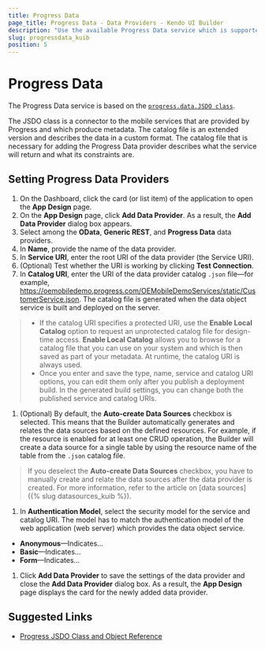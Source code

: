 ```yaml
---
title: Progress Data
page_title: Progress Data - Data Providers - Kendo UI Builder
description: "Use the available Progress Data service which is supported by the Kendo UI Builder tool for creating and managing Angular and AngularJS-based web applications."
slug: progressdata_kuib
position: 5
---
```


# Progress Data

The Progress Data service is based on the [`progress.data.JSDO class`](https://documentation.progress.com/output/pdo/index.html#page/pdo/progress.data.jsdo-class.html).


The JSDO class is a connector to the mobile services that are provided by Progress and which produce metadata. The catalog file is an extended version and describes the data in a custom format. The catalog file that is necessary for adding the Progress Data provider describes what the service will return and what its constraints are.   

## Setting Progress Data Providers

1. On the Dashboard, click the card (or list item) of the application to open the **App Design** page.
1. On the **App Design** page, click **Add Data Provider**. As a result, the **Add Data Provider** dialog box appears.
1. Select among the **OData**, **Generic REST**, and **Progress Data** data providers.
1. In **Name**, provide the name of the data provider.
1. In **Service URI**, enter the root URI of the data provider (the Service URI).
1. (Optional) Test whether the URI is working by clicking **Test Connection**.
1. In **Catalog URI**, enter the URI of the data provider catalog `.json` file&mdash;for example, https://oemobiledemo.progress.com/OEMobileDemoServices/static/CustomerService.json. The catalog file is generated when the data object service is built and deployed on the server.

  > * If the catalog URI specifies a protected URI, use the **Enable Local Catalog** option to request an unprotected catalog file for design-time access. **Enable Local Catalog** allows you to browse for a catalog file that you can use on your system and which is then saved as part of your metadata. At runtime, the catalog URI is always used.
  > * Once you enter and save the type, name, service and catalog URI options, you can edit them only after you publish a deployment build. In the generated build settings, you can change both the published service and catalog URIs.

1. (Optional) By default, the **Auto-create Data Sources** checkbox is selected. This means that the Builder automatically generates and relates the data sources based on the defined resources. For example, if the resource is enabled for at least one CRUD operation, the Builder will create a data source for a single table by using the resource name of the table from the `.json` catalog file.

  > If you deselect the **Auto-create Data Sources** checkbox, you have to manually create and relate the data sources after the data provider is created. For more information, refer to the article on [data sources]({% slug datasources_kuib %}).

1. In **Authentication Model**, select the security model for the service and catalog URI. The model has to match the authentication model of the web application (web server) which provides the data object service.

  * **Anonymous**&mdash;Indicates...
  * **Basic**&mdash;Indicates...
  * **Form**&mdash;Indicates...

1. Click **Add Data Provider** to save the settings of the data provider and close the **Add Data Provider** dialog box. As a result, the **App Design** page displays the card for the newly added data provider.

## Suggested Links

* [Progress JSDO Class and Object Reference](https://documentation.progress.com/output/pdo/index.html#page/pdo/progress.data.jsdo-class.html)
